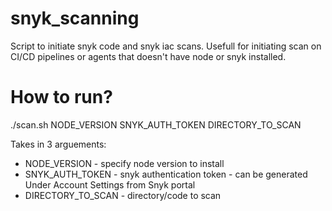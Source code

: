 # snyk_scanning

Script to initiate snyk code and snyk iac scans. Usefull for initiating scan on CI/CD pipelines or agents that doesn't have node or snyk installed. 
# How to run?

./scan.sh NODE_VERSION SNYK_AUTH_TOKEN DIRECTORY_TO_SCAN

Takes in 3 arguements: 
- NODE_VERSION - specify node version to install 
- SNYK_AUTH_TOKEN - snyk authentication token - can be generated Under Account Settings from Snyk portal
- DIRECTORY_TO_SCAN - directory/code to scan


